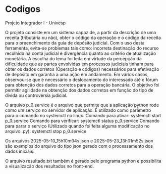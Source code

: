 # Codigos
Projeto Integrador I - Univesp

O projeto consiste em um sistema capaz de, a partir da descrição de uma receita (tributária ou não), obter o código da operação e o código da receita para o preenchimento da guia de depósito judicial.
Com o uso desta ferramenta, evita-se problemas tais como: incorreta destinação do recurso recolhido na conta judicial e divergência quanto ao critério de atualização monetária.
A escolha do tema foi feita em virtude da percepção da dificuldade que as partes envolvidas em processos judiciais tinham para obter os dados corretos (Operação e códigos) necessários para efetivação de depósito  em garantia a uma ação em andamento.
Em vários casos, observou-se que é necessário o deslocamento do interessado até o fórum para obtenção dos dados corretos para a operação bancária.
O objetivo foi  permitir agilidade na obtenção dos dados corretos em função do tipo de dívida ou controvérsia judicial.

O arquivo p_0.service é o arquivo que permite que a aplicação python rode como um serviço no servidor de aplicação.
É utilizado como parâmetro para o comando no systemctl no linux.
Comando para ativar: systemctl start p_0.service
Comando para verificar: systemctl status p_0.service
Comando para parar o serviço (Utilizado quando foi feita alguma modificação no arquivo .py): systemctl stop p_0.service

Os arquivos 2025-05-10_15h10m04s.json e 2025-05-23_13h01m52s.json são exemplos do arquivo do tipo json gerado com o processamento dos dados iniciais.

O arquivo resultado.txt também é gerado pelo programa python e possibilita a visualização dos resultados no front-end.

